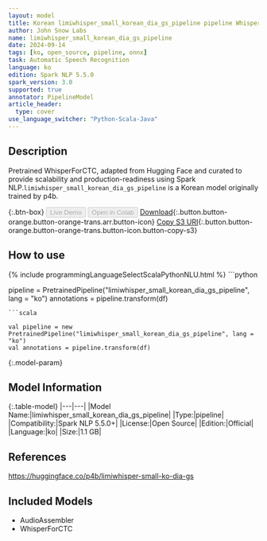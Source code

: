```yaml
---
layout: model
title: Korean limiwhisper_small_korean_dia_gs_pipeline pipeline WhisperForCTC from p4b
author: John Snow Labs
name: limiwhisper_small_korean_dia_gs_pipeline
date: 2024-09-14
tags: [ko, open_source, pipeline, onnx]
task: Automatic Speech Recognition
language: ko
edition: Spark NLP 5.5.0
spark_version: 3.0
supported: true
annotator: PipelineModel
article_header:
  type: cover
use_language_switcher: "Python-Scala-Java"
---
```


## Description

Pretrained WhisperForCTC, adapted from Hugging Face and curated to provide scalability and production-readiness using Spark NLP.`limiwhisper_small_korean_dia_gs_pipeline` is a Korean model originally trained by p4b.

{:.btn-box}
<button class="button button-orange" disabled>Live Demo</button>
<button class="button button-orange" disabled>Open in Colab</button>
[Download](https://s3.amazonaws.com/auxdata.johnsnowlabs.com/public/models/limiwhisper_small_korean_dia_gs_pipeline_ko_5.5.0_3.0_1726331023717.zip){:.button.button-orange.button-orange-trans.arr.button-icon}
[Copy S3 URI](s3://auxdata.johnsnowlabs.com/public/models/limiwhisper_small_korean_dia_gs_pipeline_ko_5.5.0_3.0_1726331023717.zip){:.button.button-orange.button-orange-trans.button-icon.button-copy-s3}

## How to use



<div class="tabs-box" markdown="1">
{% include programmingLanguageSelectScalaPythonNLU.html %}
```python

pipeline = PretrainedPipeline("limiwhisper_small_korean_dia_gs_pipeline", lang = "ko")
annotations =  pipeline.transform(df)   

```
```scala

val pipeline = new PretrainedPipeline("limiwhisper_small_korean_dia_gs_pipeline", lang = "ko")
val annotations = pipeline.transform(df)

```
</div>

{:.model-param}
## Model Information

{:.table-model}
|---|---|
|Model Name:|limiwhisper_small_korean_dia_gs_pipeline|
|Type:|pipeline|
|Compatibility:|Spark NLP 5.5.0+|
|License:|Open Source|
|Edition:|Official|
|Language:|ko|
|Size:|1.1 GB|

## References

https://huggingface.co/p4b/limiwhisper-small-ko-dia-gs

## Included Models

- AudioAssembler
- WhisperForCTC